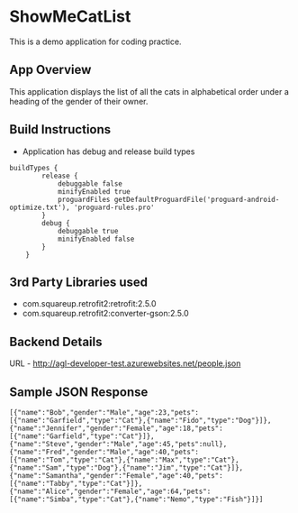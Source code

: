 # ShowMeCatList

This is a demo application for coding practice.

## App Overview

This application displays the list of all the cats in alphabetical order under a heading of the gender of their owner.

## Build Instructions

- Application has debug and release build types

```
buildTypes {
        release {
            debuggable false
            minifyEnabled true
            proguardFiles getDefaultProguardFile('proguard-android-optimize.txt'), 'proguard-rules.pro'
        }
        debug {
            debuggable true
            minifyEnabled false
        }
    }
```

## 3rd Party Libraries used

- com.squareup.retrofit2:retrofit:2.5.0
- com.squareup.retrofit2:converter-gson:2.5.0

## Backend Details

URL - http://agl-developer-test.azurewebsites.net/people.json

## Sample JSON Response

```
[{"name":"Bob","gender":"Male","age":23,"pets":[{"name":"Garfield","type":"Cat"},{"name":"Fido","type":"Dog"}]},
{"name":"Jennifer","gender":"Female","age":18,"pets":[{"name":"Garfield","type":"Cat"}]},
{"name":"Steve","gender":"Male","age":45,"pets":null},
{"name":"Fred","gender":"Male","age":40,"pets":[{"name":"Tom","type":"Cat"},{"name":"Max","type":"Cat"},{"name":"Sam","type":"Dog"},{"name":"Jim","type":"Cat"}]},
{"name":"Samantha","gender":"Female","age":40,"pets":[{"name":"Tabby","type":"Cat"}]},
{"name":"Alice","gender":"Female","age":64,"pets":[{"name":"Simba","type":"Cat"},{"name":"Nemo","type":"Fish"}]}]
```
